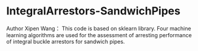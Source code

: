 # IntegralArrestors-SandwichPipes
Author Xipen Wang：
This code is based on sklearn library. Four machine learning algorithms are used for the assessment of arresting performance of integral buckle arrestors for sandwich pipes.

